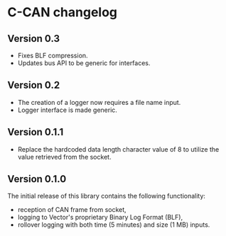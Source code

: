 # C-CAN changelog

## Version 0.3 

- Fixes BLF compression.
- Updates bus API to be generic for interfaces.

## Version 0.2

- The creation of a logger now requires a file name input.
- Logger interface is made generic. 

## Version 0.1.1

- Replace the hardcoded data length character value of 8 to utilize the value retrieved from the socket. 

## Version 0.1.0

The initial release of this library contains the following functionality:
- reception of CAN frame from socket,
- logging to Vector's proprietary Binary Log Format (BLF),
- rollover logging with both time (5 minutes) and size (1 MB) inputs.
